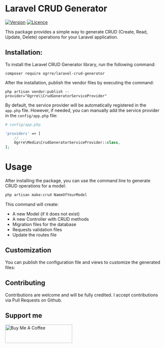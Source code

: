 # Laravel CRUD Generator

[![Version](https://img.shields.io/packagist/v/ogrre/laravel-chatgpt.svg?style=flat-square)](https://packagist.org/packages/0grre/laravel-crud-generator)
[![Licence](https://img.shields.io/github/license/0grre/laravel-chatgpt.svg?style=flat-square)](https://github.com/0grre/laravel-crud-generator/blob/main/LICENCE)

This package provides a simple way to generate CRUD (Create, Read, Update, Delete) operations for your Laravel application.

## Installation:

To install the Laravel CRUD Generator library, run the following command:

```shell
composer require ogrre/laravel-crud-generator
```

After the installation, publish the vendor files by executing the command:

```shell
php artisan vendor:publish --provider="Ogrre\\CrudGeneratorServiceProvider"
```

By default, the service provider will be automatically registered in the `app.php` file. However, if needed, you can manually add the service provider in the `config/app.php` file:

```php
# config/app.php

'providers' => [
    // ...
    Ogrre\Media\CrudGeneratorServiceProvider::class,
];
```

# Usage
After installing the package, you can use the command line to generate CRUD operations for a model:

```bash
php artisan make:crud NameOfYourModel
```

This command will create:

- A new Model (if it does not exist)
- A new Controller with CRUD methods
- Migration files for the database
- Requests validation files
- Update the routes file

## Customization
You can publish the configuration file and views to customize the generated files:


## Contributing
Contributions are welcome and will be fully credited. I accept contributions via Pull Requests on Github.

## Support me
<a href="https://www.buymeacoffee.com/0grre" target="_blank"><img src="https://cdn.buymeacoffee.com/buttons/v2/default-yellow.png" alt="Buy Me A Coffee" style="height: 60px !important;width: 217px !important;" ></a>

